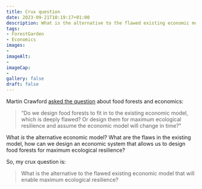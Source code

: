 ```yaml
---
title: Crux question
date: 2023-09-21T10:19:17+01:00
description: What is the alternative to the flawed existing economic model?
tags: 
- ForestGarden
- Economics
images: 
- 
imageAlt:
- 
imageCap:
- 
gallery: false
draft: false
---
```


Martin Crawford [asked the question](https://www.natureworks.org.uk/blog/230815-crux/) about food forests and economics:

> “Do we design food forests to fit in to the existing economic model, which is deeply flawed? Or design them for maximum ecological resilience and assume the economic model will change in time?”

What _is_ the alternative economic model? What are the flaws in the existing model, how can we design an economic system that allows us to design food forests for maximum ecological resilience?

So, my crux question is:

> What is the alternative to the flawed existing economic model that will enable maximum ecological resilience?
